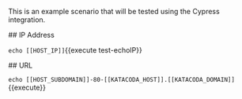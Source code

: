 This is an example scenario that will be tested using the Cypress integration.

## IP Address

`echo [[HOST_IP]]`{{execute test-echoIP}}

## URL

`echo [[HOST_SUBDOMAIN]]-80-[[KATACODA_HOST]].[[KATACODA_DOMAIN]]`{{execute}}
